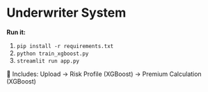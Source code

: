 # Underwriter System

**Run it:**
1. `pip install -r requirements.txt`
2. `python train_xgboost.py`
3. `streamlit run app.py`

🚗 Includes: Upload → Risk Profile (XGBoost) → Premium Calculation (XGBoost)
